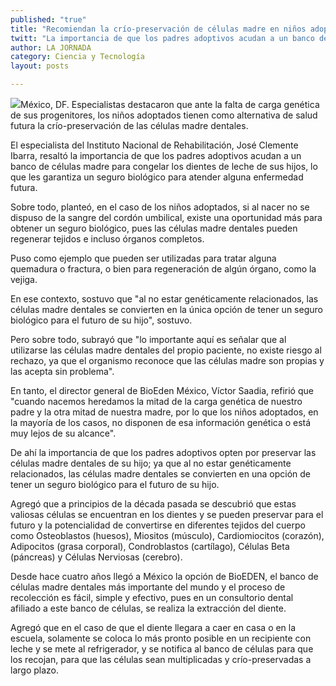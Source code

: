 ```yaml
---
published: "true"
title: "Recomiendan la crío-preservación de células madre en niños adoptados"
twitt: "La importancia de que los padres adoptivos acudan a un banco de células madre para congelar los dientes de leche de sus hijos, les garantiza un seguro biológico para atender alguna enfermedad futura, indicó el especialista del Instituto Nacional de Rehabilitación"
author: LA JORNADA
category: Ciencia y Tecnología
layout: posts

---
```


![](http://i.imgur.com/dhARZxom.jpg)México, DF. Especialistas destacaron que ante la falta de carga genética de sus progenitores, los niños adoptados tienen como alternativa de salud futura la crío-preservación de las células madre dentales.

El especialista del Instituto Nacional de Rehabilitación, José Clemente Ibarra, resaltó la importancia de que los padres adoptivos acudan a un banco de células madre para congelar los dientes de leche de sus hijos, lo que les garantiza un seguro biológico para atender alguna enfermedad futura.

Sobre todo, planteó, en el caso de los niños adoptados, si al nacer no se dispuso de la sangre del cordón umbilical, existe una oportunidad más para obtener un seguro biológico, pues las células madre dentales pueden regenerar tejidos e incluso órganos completos.

Puso como ejemplo que pueden ser utilizadas para tratar alguna quemadura o fractura, o bien para regeneración de algún órgano, como la vejiga.

En ese contexto, sostuvo que "al no estar genéticamente relacionados, las células madre dentales se convierten en la única opción de tener un seguro biológico para el futuro de su hijo", sostuvo.

Pero sobre todo, subrayó que "lo importante aquí es señalar que al utilizarse las células madre dentales del propio paciente, no existe riesgo al rechazo, ya que el organismo reconoce que las células madre son propias y las acepta sin problema".

En tanto, el director general de BioEden México, Víctor Saadia, refirió que "cuando nacemos heredamos la mitad de la carga genética de nuestro padre y la otra mitad de nuestra madre, por lo que los niños adoptados, en la mayoría de los casos, no disponen de esa información genética o está muy lejos de su alcance".

De ahí la importancia de que los padres adoptivos opten por preservar las células madre dentales de su hijo; ya que al no estar genéticamente relacionados, las células madre dentales se convierten en una opción de tener un seguro biológico para el futuro de su hijo.

Agregó que a principios de la década pasada se descubrió que estas valiosas células se encuentran en los dientes y se pueden preservar para el futuro y la potencialidad de convertirse en diferentes tejidos del cuerpo como Osteoblastos (huesos), Miositos (músculo), Cardiomiocitos (corazón), Adipocitos (grasa corporal), Condroblastos (cartílago), Células Beta (páncreas) y Células Nerviosas (cerebro).

Desde hace cuatro años llegó a México la opción de BioEDEN, el banco de células madre dentales más importante del mundo y el proceso de recolección es fácil, simple y efectivo, pues en un consultorio dental afiliado a este banco de células, se realiza la extracción del diente.

Agregó que en el caso de que el diente llegara a caer en casa o en la escuela, solamente se coloca lo más pronto posible en un recipiente con leche y se mete al refrigerador, y se notifica al banco de células para que los recojan, para que las células sean multiplicadas y crío-preservadas a largo plazo.
